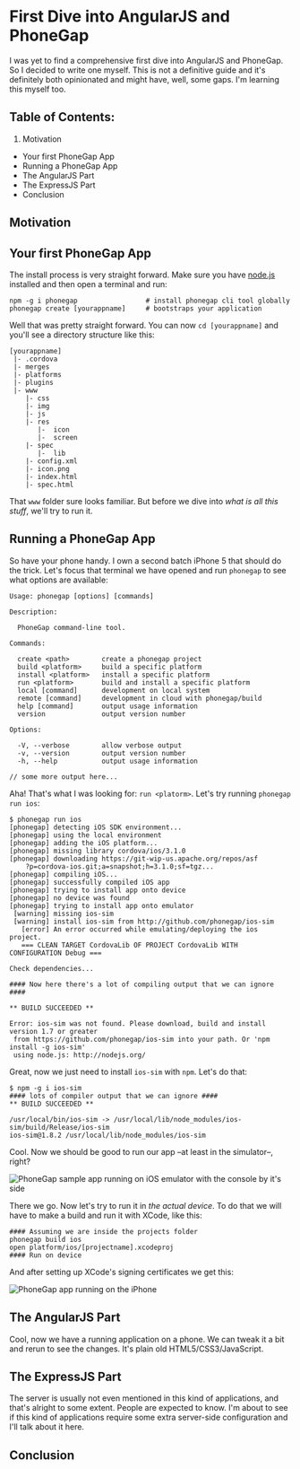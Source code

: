# First Dive into AngularJS and PhoneGap
I was yet to find a comprehensive first dive into AngularJS and PhoneGap. So I decided to write one myself. This is not a definitive guide and it's definitely both opinionated and might have, well, some gaps. I'm learning this myself too. 

## Table of Contents:
1. Motivation
* Your first PhoneGap App
* Running a PhoneGap App
* The AngularJS Part
* The ExpressJS Part 
* Conclusion

## Motivation

## Your first PhoneGap App

The install process is very straight forward. Make sure you have [node.js](http://nodejs.org) installed and then open a terminal and run:

```
npm -g i phonegap                 # install phonegap cli tool globally
phonegap create [yourappname]     # bootstraps your application
```
Well that was pretty straight forward. You can now `cd [yourappname]` and you'll see a directory structure like this:

```
[yourappname]
 |- .cordova
 |- merges
 |- platforms
 |- plugins
 |- www
    |- css
    |- img
    |- js
    |- res
       |-  icon
       |-  screen
    |- spec
       |-  lib
    |- config.xml
    |- icon.png
    |- index.html
    |- spec.html
```

That `www` folder sure looks familiar. But before we dive into *what is all this stuff*, we'll try to run it.

## Running a PhoneGap App

So have your phone handy. I own a second batch iPhone 5 that should do the trick. Let's focus that terminal we have opened and run `phonegap` to see what options are available:

```
Usage: phonegap [options] [commands]

Description:

  PhoneGap command-line tool.

Commands:

  create <path>        create a phonegap project
  build <platform>     build a specific platform
  install <platform>   install a specific platform
  run <platform>       build and install a specific platform
  local [command]      development on local system
  remote [command]     development in cloud with phonegap/build
  help [command]       output usage information
  version              output version number

Options:

  -V, --verbose        allow verbose output
  -v, --version        output version number
  -h, --help           output usage information
  
// some more output here...
```

Aha! That's what I was looking for: `run <platorm>`. Let's try running `phonegap run ios`:

```
$ phonegap run ios
[phonegap] detecting iOS SDK environment...
[phonegap] using the local environment
[phonegap] adding the iOS platform...
[phonegap] missing library cordova/ios/3.1.0
[phonegap] downloading https://git-wip-us.apache.org/repos/asf
    ?p=cordova-ios.git;a=snapshot;h=3.1.0;sf=tgz...
[phonegap] compiling iOS...
[phonegap] successfully compiled iOS app
[phonegap] trying to install app onto device
[phonegap] no device was found
[phonegap] trying to install app onto emulator
 [warning] missing ios-sim
 [warning] install ios-sim from http://github.com/phonegap/ios-sim
   [error] An error occurred while emulating/deploying the ios project.
   === CLEAN TARGET CordovaLib OF PROJECT CordovaLib WITH CONFIGURATION Debug ===

Check dependencies...

#### Now here there's a lot of compiling output that we can ignore ####

** BUILD SUCCEEDED **

Error: ios-sim was not found. Please download, build and install version 1.7 or greater
 from https://github.com/phonegap/ios-sim into your path. Or 'npm install -g ios-sim'
 using node.js: http://nodejs.org/
```

Great, now we just need to install `ios-sim` with `npm`. Let's do that:

```
$ npm -g i ios-sim
#### lots of compiler output that we can ignore ####
** BUILD SUCCEEDED **

/usr/local/bin/ios-sim -> /usr/local/lib/node_modules/ios-sim/build/Release/ios-sim
ios-sim@1.8.2 /usr/local/lib/node_modules/ios-sim
```

Cool. Now we should be good to run our app –at least in the simulator–, right?

![PhoneGap sample app running on iOS emulator with the console by it's side](https://s3.amazonaws.com/blog.leostera.com/first_dive_running_emulator.png "PhoneGap sample app running on iOS emulator with the console by it's side")

There we go. Now let's try to run it in *the actual device*. To do that we will have to make a build and run it with XCode, like this:

```
#### Assuming we are inside the projects folder
phonegap build ios
open platform/ios/[projectname].xcodeproj
#### Run on device
```

And after setting up XCode's signing certificates we get this:

![PhoneGap app running on the iPhone](https://s3.amazonaws.com/blog.leostera.com/first_dive_running_device.PNG "PhoneGap app running on the iPhone")

## The AngularJS Part
Cool, now we have a running application on a phone. We can tweak it a bit and rerun to see the changes. It's plain old HTML5/CSS3/JavaScript.

## The ExpressJS Part
The server is usually not even mentioned in this kind of applications, and that's alright to some extent. People are expected to know. I'm about to see if this kind of applications require some extra server-side configuration and I'll talk about it here.

## Conclusion